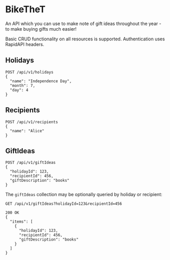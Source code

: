 # BikeTheT

An API which you can use to make note of gift ideas throughout the year - to make buying gifts much easier!

Basic CRUD functionality on all resources is supported. Authentication uses RapidAPI headers.

## Holidays

```
POST /api/v1/holidays
{
  "name": "Independence Day",
  "month": 7,
  "day": 4
}
```

## Recipients

```
POST /api/v1/recipients
{
  "name": "Alice"
}
```

## GiftIdeas

```
POST /api/v1/giftIdeas
{
  "holidayId": 123,
  "recipientId": 456,
  "giftDescription": "books"
}
```

The `giftIdeas` collection may be optionally queried by holiday or recipient:

```
GET /api/v1/giftIdeas?holidayId=123&recipientId=456

200 OK
{
  "items": [
    {
      "holidayId": 123,
      "recipientId": 456,
      "giftDescription": "books"
    }  
  ]
}
```
